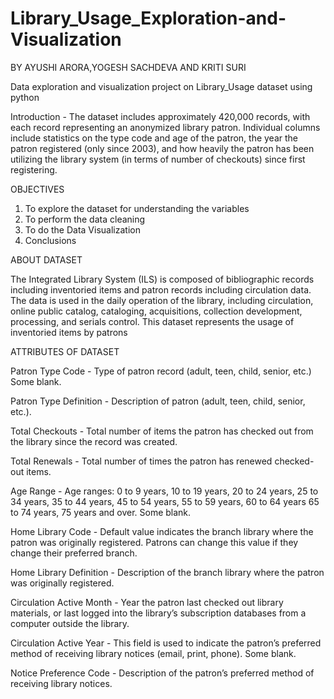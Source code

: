 <h1>Library_Usage_Exploration-and-Visualization</h1>

BY AYUSHI ARORA,YOGESH SACHDEVA AND KRITI SURI

Data exploration and visualization project on Library_Usage dataset using python

Introduction - The dataset includes approximately 420,000 records, with each record representing an anonymized library patron. Individual columns include statistics on the type code and age of the patron, the year the patron registered (only since 2003), and how heavily the patron has been utilizing the library system (in terms of number of checkouts) since first registering.

OBJECTIVES 
1) To explore the dataset for understanding the variables
2) To perform the data cleaning
3) To do the Data Visualization
4) Conclusions

ABOUT DATASET 

The Integrated Library System (ILS) is composed of bibliographic records including inventoried items and patron records including circulation data. The data is used in the daily operation of the library, including circulation, online public catalog, cataloging, acquisitions, collection development, processing, and serials control. This dataset represents the usage of inventoried items by patrons

ATTRIBUTES OF DATASET

Patron Type Code -
Type of patron record (adult, teen, child, senior, etc.) Some blank.

Patron Type Definition -
Description of patron (adult, teen, child, senior, etc.).

Total Checkouts - 
Total number of items the patron has checked out from the library since the record was created.

Total Renewals - 
Total number of times the patron has renewed checked-out items.

Age Range -
Age ranges: 0 to 9 years, 10 to 19 years, 20 to 24 years, 25 to 34 years, 35 to 44 years, 45 to 54 years, 55 to 59 years, 60 to 64 years 65 to 74 years, 75 years and over. Some blank.

Home Library Code -
Default value indicates the branch library where the patron was originally registered. Patrons can change this value if they change their preferred branch.

Home Library Definition -
Description of the branch library where the patron was originally registered.

Circulation Active Month -
Year the patron last checked out library materials, or last logged into the library’s subscription databases from a computer outside the library.

Circulation Active Year -
This field is used to indicate the patron’s preferred method of receiving library notices (email, print, phone). Some blank.

Notice Preference Code -
Description of the patron’s preferred method of receiving library notices.
